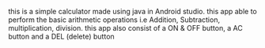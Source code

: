 this is a simple calculator made using java in Android studio.
this app able to perform the basic arithmetic operations i.e Addition, Subtraction, multiplication, division.
this app also consist of a ON & OFF button, a AC button and a DEL (delete) button
